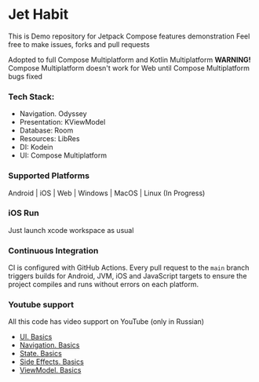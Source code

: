 # Jet Habit

This is Demo repository for Jetpack Compose features demonstration
Feel free to make issues, forks and pull requests

Adopted to full Compose Multiplatform and Kotlin Multiplatform
**WARNING!** Compose Multiplatform doesn't work for Web until Compose Multiplatform bugs fixed

### Tech Stack:
- Navigation. Odyssey
- Presentation: KViewModel
- Database: Room
- Resources: LibRes
- DI: Kodein
- UI: Compose Multiplatform

### Supported Platforms
Android | iOS | Web | Windows | MacOS | Linux (In Progress)

### iOS Run
Just launch xcode workspace as usual

### Continuous Integration
CI is configured with GitHub Actions. Every pull request to the `main`
branch triggers builds for Android, JVM, iOS and JavaScript targets to
ensure the project compiles and runs without errors on each platform.

### Youtube support

All this code has video support on YouTube (only in Russian)

* [UI. Basics](https://youtu.be/CAOM-Kq9MKY)
* [Navigation. Basics](https://youtu.be/cX7RVGj19iU)
* [State. Basics](https://youtu.be/ND-OA_9L1vo)
* [Side Effects. Basics](https://youtu.be/NxwkaPdLQPk)
* [ViewModel. Basics](https://youtu.be/o4EQnWfegoE)
